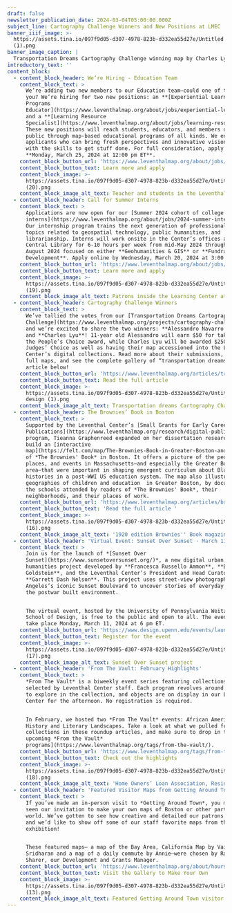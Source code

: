 ```yaml
---
draft: false
newsletter_publication_date: 2024-03-04T05:00:00.000Z
subject_line: Cartography Challenge Winners and New Positions at LMEC
banner_iiif_image: >-
  https://assets.tina.io/097f9d05-d307-4978-823b-d332ea55d27e/Untitled design
  (1).png
banner_image_caption: |
  Transportation Dreams Cartography Challenge winning map by Charles Lyu
introductory_text: ''
content_block:
  - content_block_header: We’re Hiring - Education Team
    content_block_text: >
      We’re adding two new members to our Education team—could one of them be
      you? We’re hiring for two new positions: an **[Experiential Learning &
      Programs
      Educator](https://www.leventhalmap.org/about/jobs/experiential-learning-programs-educator/)**
      and a **[Learning Resource
      Specialist](https://www.leventhalmap.org/about/jobs/learning-resource-specialist/)**.
      These new positions will reach students, educators, and members of the
      public through map-based educational programs of all kinds. We encourage
      applicants who can bring fresh perspectives and innovative visions coupled
      with the skills to get stuff done. For full consideration, apply by
      **Monday, March 25, 2024 at 12:00 pm ET**.
    content_block_button_url: 'https://www.leventhalmap.org/about/jobs/'
    content_block_button_text: Learn more and apply
    content_block_image: >-
      https://assets.tina.io/097f9d05-d307-4978-823b-d332ea55d27e/Untitled
      (20).png
    content_block_image_alt_text: Teacher and students in the Leventhal Map & Education Center
  - content_block_header: Call for Summer Interns
    content_block_text: >
      Applications are now open for our [Summer 2024 cohort of college
      interns](https://www.leventhalmap.org/about/jobs/2024-summer-internships).
      Our internship program trains the next generation of professionals in
      topics related to geospatial technology, public humanities, and
      librarianship. Interns will work onsite in the Center’s offices at the
      Central Library for 6-10 hours per week from mid-May 2024 through early
      August 2024 focused on either **Geohumanities & GIS** or **Fundraising &
      Development**. Apply online by Wednesday, March 20, 2024 at 3:00 pm ET.
    content_block_button_url: 'https://www.leventhalmap.org/about/jobs/2024-summer-internships/'
    content_block_button_text: Learn more and apply
    content_block_image: >-
      https://assets.tina.io/097f9d05-d307-4978-823b-d332ea55d27e/Untitled
      (19).png
    content_block_image_alt_text: Patrons inside the Learning Center at the Leventhal Map & Education Center
  - content_block_header: Cartography Challenge Winners
    content_block_text: >
      We’ve tallied the votes from our [Transportation Dreams Cartography
      Challenge](https://www.leventhalmap.org/projects/cartography-challenge/transportation-dreams/),
      and we’re excited to share the two winners: **Alessandro Navarro Gatti**
      and **Charles Lyu**! 11-year old Alessandro will earn $50 for taking home
      the People’s Choice award, while Charles Lyu will be awarded $250 from the
      Judges’ Choice as well as having their map accessioned into the Leventhal
      Center’s digital collections. Read more about their submissions, see the
      full maps, and see the complete gallery of “transportation dreams” in our
      article below!
    content_block_button_url: 'https://www.leventhalmap.org/articles/transportation-dreams-winners/'
    content_block_button_text: Read the full article
    content_block_image: >-
      https://assets.tina.io/097f9d05-d307-4978-823b-d332ea55d27e/Untitled
      design (1).png
    content_block_image_alt_text: Transportation dreams Cartography Challenge winning map by Charles Lyu
  - content_block_header: The Brownies’ Book in Boston
    content_block_text: >
      Supported by the Leventhal Center’s [Small Grants for Early Career Digital
      Publications](https://www.leventhalmap.org/research/digital-publication-small-grants/)
      program, Tieanna Graphenreed expanded on her dissertation research to
      build an [interactive
      map](https://felt.com/map/The-Brownies-Book-in-Greater-Boston-and-Surrounding-Areas-1920-1921-HlZyiiysRfqHH9CtBXm8bxB?loc=42.821,-71.739,6.91z\&share=1)
      of *The Brownies' Book* in Boston. It offers a picture of the people,
      places, and events in Massachusetts—and especially the Greater Boston
      area—that were important in shaping emergent curriculum about Black
      histories in a post-WWI US education system. The map also illustrates the
      geographies of children and education  in Greater Boston, by documenting
      the schools attended by readers of *The Brownies' Book*, their
      neighborhoods, and their places of work.
    content_block_button_url: 'https://www.leventhalmap.org/articles/brownies-book-in-boston/'
    content_block_button_text: 'Read the full article '
    content_block_image: >-
      https://assets.tina.io/097f9d05-d307-4978-823b-d332ea55d27e/Untitled
      (16).png
    content_block_image_alt_text: '1920 edition Brownies'' Book magazine '
  - content_block_header: 'Virtual Event: Sunset Over Sunset · March 11, 6:00pm ET'
    content_block_text: >
      Join us for the launch of *[Sunset Over
      Sunset](https://www.sunsetoversunset.org/)*, a new digital urban
      humanities project developed by **Francesca Russello Ammon**, **Brian
      Goldstein**, and the Leventhal Center’s President and Head Curator,
      **Garrett Dash Nelson**. This project uses street-view photographs of Los
      Angeles’s iconic Sunset Boulevard to uncover stories of everyday change in
      the postwar built environment.


      The virtual event, hosted by the University of Pennsylvania Weitzman
      School of Design, is free to the public and open to all. The event will
      take place Monday, March 11, 2024 at 6 pm ET.
    content_block_button_url: 'https://www.design.upenn.edu/events/launching-sunset-over-sunset'
    content_block_button_text: Register for the event
    content_block_image: >-
      https://assets.tina.io/097f9d05-d307-4978-823b-d332ea55d27e/Untitled
      (17).png
    content_block_image_alt_text: Sunset Over Sunset project
  - content_block_header: 'From The Vault: February Highlights'
    content_block_text: >
      *From The Vault* is a biweekly event series featuring collections objects
      selected by Leventhal Center staff. Each program revolves around a theme
      to explore in the collection, and objects are on display in our Learning
      Center for the afternoon. No registration is required.


      In February, we hosted two *From The Vault* events: African American
      History and Literary Landscapes. Take a look at what we pulled from the
      collections in these roundup articles, and make sure to drop in to [our
      upcoming *From the Vault*
      programs](https://www.leventhalmap.org/tags/from-the-vault/).
    content_block_button_url: 'https://www.leventhalmap.org/tags/from-the-vault/'
    content_block_button_text: Check out the highlights
    content_block_image: >-
      https://assets.tina.io/097f9d05-d307-4978-823b-d332ea55d27e/Untitled
      (18).png
    content_block_image_alt_text: 'Home Owners’ Loan Association, Residential Security Map of Boston (1938)'
  - content_block_header: 'Featured Visitor Maps from Getting Around Town '
    content_block_text: >
      If you’ve made an in-person visit to *Getting Around Town*, you may have
      seen our invitation to make your own maps of Boston or other parts of the
      world. We’ve gotten to see how creative and detailed our patrons have been
      and we’d like to show off some of our staff favorite maps from the
      exhibition!


      These featured maps— a map of the Bay Area, California Map by Vaish
      Sridharan and a map of a daily commute by Annie—were chosen by Rachel
      Sharer, our Development and Grants Manager.
    content_block_button_url: 'https://www.leventhalmap.org/about/hours-directions/'
    content_block_button_text: Visit the Gallery to Make Your Own
    content_block_image: >-
      https://assets.tina.io/097f9d05-d307-4978-823b-d332ea55d27e/Untitled
      (13).png
    content_block_image_alt_text: Featured Getting Around Town visitor maps
---
```


